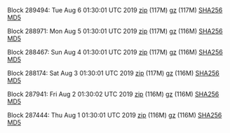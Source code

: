 Block 289494: Tue Aug  6 01:30:01 UTC 2019 [zip](https://files.01coin.io/mainnet/2019-08-06/bootstrap.dat.zip) (117M) [gz](https://files.01coin.io/mainnet/2019-08-06/bootstrap.dat.tar.gz) (117M) [SHA256](https://files.01coin.io/mainnet/2019-08-06/sha256.txt) [MD5](https://files.01coin.io/mainnet/2019-08-06/md5.txt)

Block 288971: Mon Aug  5 01:30:01 UTC 2019 [zip](https://files.01coin.io/mainnet/2019-08-05/bootstrap.dat.zip) (117M) [gz](https://files.01coin.io/mainnet/2019-08-05/bootstrap.dat.tar.gz) (116M) [SHA256](https://files.01coin.io/mainnet/2019-08-05/sha256.txt) [MD5](https://files.01coin.io/mainnet/2019-08-05/md5.txt)

Block 288467: Sun Aug  4 01:30:01 UTC 2019 [zip](https://files.01coin.io/mainnet/2019-08-04/bootstrap.dat.zip) (117M) [gz](https://files.01coin.io/mainnet/2019-08-04/bootstrap.dat.tar.gz) (116M) [SHA256](https://files.01coin.io/mainnet/2019-08-04/sha256.txt) [MD5](https://files.01coin.io/mainnet/2019-08-04/md5.txt)

Block 288174: Sat Aug  3 01:30:01 UTC 2019 [zip](https://files.01coin.io/mainnet/2019-08-03/bootstrap.dat.zip) (117M) [gz](https://files.01coin.io/mainnet/2019-08-03/bootstrap.dat.tar.gz) (116M) [SHA256](https://files.01coin.io/mainnet/2019-08-03/sha256.txt) [MD5](https://files.01coin.io/mainnet/2019-08-03/md5.txt)

Block 287941: Fri Aug  2 01:30:02 UTC 2019 [zip](https://files.01coin.io/mainnet/2019-08-02/bootstrap.dat.zip) (116M) [gz](https://files.01coin.io/mainnet/2019-08-02/bootstrap.dat.tar.gz) (116M) [SHA256](https://files.01coin.io/mainnet/2019-08-02/sha256.txt) [MD5](https://files.01coin.io/mainnet/2019-08-02/md5.txt)

Block 287444: Thu Aug  1 01:30:01 UTC 2019 [zip](https://files.01coin.io/mainnet/2019-08-01/bootstrap.dat.zip) (116M) [gz](https://files.01coin.io/mainnet/2019-08-01/bootstrap.dat.tar.gz) (116M) [SHA256](https://files.01coin.io/mainnet/2019-08-01/sha256.txt) [MD5](https://files.01coin.io/mainnet/2019-08-01/md5.txt)
